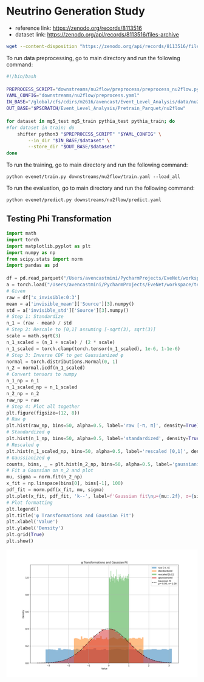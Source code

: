 # Neutrino Generation Study

- reference link: https://zenodo.org/records/8113516
- dataset link: https://zenodo.org/api/records/8113516/files-archive

```bash
wget --content-disposition "https://zenodo.org/api/records/8113516/files-archive"
```

To run data preprocessing, go to main directory and run the following command:

```bash
#!/bin/bash

PREPROCESS_SCRIPT="downstreams/nu2flow/preprocess/preprocess_nu2flow.py"
YAML_CONFIG="downstreams/nu2flow/preprocess.yaml"
IN_BASE="/global/cfs/cdirs/m2616/avencast/Event_Level_Analysis/data/nu2flow"
OUT_BASE="$PSCRATCH/Event_Level_Analysis/Pretrain_Parquet/nu2flow"

for dataset in mg5_test mg5_train pythia_test pythia_train; do
#for dataset in train; do
    shifter python3 "$PREPROCESS_SCRIPT" "$YAML_CONFIG" \
        --in_dir "$IN_BASE/$dataset" \
        --store_dir "$OUT_BASE/$dataset"
done
```


To run the training, go to main directory and run the following command:
```
python evenet/train.py downstreams/nu2flow/train.yaml --load_all
```

To run the evaluation, go to main directory and run the following command:
```
python evenet/predict.py downstreams/nu2flow/predict.yaml
```

## Testing Phi Transformation

```python
import math
import torch
import matplotlib.pyplot as plt
import numpy as np
from scipy.stats import norm
import pandas as pd

df = pd.read_parquet("/Users/avencastmini/PycharmProjects/EveNet/workspace/test_data/SPANet.store.nu2flow/data_nu2flow.parquet")
a = torch.load("/Users/avencastmini/PycharmProjects/EveNet/workspace/test_data/SPANet.store.nu2flow/normalization.pt")
# Given
raw = df['x_invisible:0:3']
mean = a['invisible_mean']['Source'][3].numpy()
std = a['invisible_std']['Source'][3].numpy()
# Step 1: Standardize
n_1 = (raw - mean) / std
# Step 2: Rescale to [0,1] assuming [-sqrt(3), sqrt(3)]
scale = math.sqrt(3)
n_1_scaled = (n_1 + scale) / (2 * scale)
n_1_scaled = torch.clamp(torch.tensor(n_1_scaled), 1e-6, 1-1e-6)
# Step 3: Inverse CDF to get Gaussianized φ
normal = torch.distributions.Normal(0, 1)
n_2 = normal.icdf(n_1_scaled)
# Convert tensors to numpy
n_1_np = n_1
n_1_scaled_np = n_1_scaled
n_2_np = n_2
raw_np = raw
# Step 4: Plot all together
plt.figure(figsize=(12, 8))
# Raw φ
plt.hist(raw_np, bins=50, alpha=0.5, label='raw [-π, π]', density=True)
# Standardized φ
plt.hist(n_1_np, bins=50, alpha=0.5, label='standardized', density=True)
# Rescaled φ
plt.hist(n_1_scaled_np, bins=50, alpha=0.5, label='rescaled [0,1]', density=True)
# Gaussianized φ
counts, bins, _ = plt.hist(n_2_np, bins=50, alpha=0.5, label='gaussianized', density=True)
# Fit a Gaussian on n_2 and plot
mu, sigma = norm.fit(n_2_np)
x_fit = np.linspace(bins[0], bins[-1], 100)
pdf_fit = norm.pdf(x_fit, mu, sigma)
plt.plot(x_fit, pdf_fit, 'k--', label=f'Gaussian fit\nμ={mu:.2f}, σ={sigma:.2f}')
# Plot formatting
plt.legend()
plt.title('φ Transformations and Gaussian Fit')
plt.xlabel('Value')
plt.ylabel('Density')
plt.grid(True)
plt.show()
```
![phi_test](aux/phi_test.png)